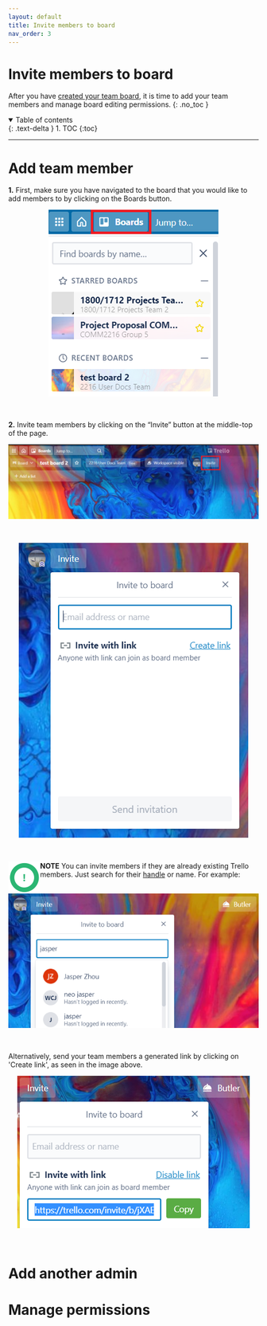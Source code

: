 ```yaml
---
layout: default
title: Invite members to board
nav_order: 3
---
```


# Invite members to board
After you have [created your team board](https://cheesypudding.github.io/Jasper-Test-Docs/docs/configuration/), it is time to add your team members and manage board editing permissions.
{: .no_toc }

<details open markdown="block">
  <summary>
    Table of contents
  </summary>
  {: .text-delta }
1. TOC
{:toc}
</details>

---

# Add team member
**1.** First, make sure you have navigated to the board that you would like to add members to by clicking on the Boards button.

<p align="center">
  <img src="https://github.com/CheesyPudding/Jasper-Test-Docs/blob/gh-pages/assets/images/invite-members-step-1-image-1.png?raw=true">
</p>
<br />

**2.** Invite team members by clicking on the “Invite” button at the middle-top of the page.

<p align="center">
  <img src="https://github.com/CheesyPudding/Jasper-Test-Docs/blob/gh-pages/assets/images/invite-members-step-2-image-1.png?raw=true">
</p>
<br />

<p align="center">
  <img src="https://github.com/CheesyPudding/Jasper-Test-Docs/blob/gh-pages/assets/images/invite-members-step-2-image-2.png?raw=true">
</p>
<br />

<img align="left" src="https://github.com/CheesyPudding/Jasper-Test-Docs/blob/gh-pages/assets/images/alert.png?raw=true">**NOTE** You can invite members if they are already existing Trello members. Just search for their [handle](https://cheesypudding.github.io/Jasper-Test-Docs/docs/search/) or name.
For example:
<br />
<p align="center">
  <img src="https://github.com/CheesyPudding/Jasper-Test-Docs/blob/gh-pages/assets/images/invite-members-step-2-image-3.png?raw=true">
</p>
<br />

Alternatively, send your team members a generated link by clicking on 'Create link', as seen in the image above.
<p align="center">
  <img src="https://github.com/CheesyPudding/Jasper-Test-Docs/blob/gh-pages/assets/images/invite-members-step-2-image-4.png?raw=true">
</p>
<br />


# Add another admin


# Manage permissions

